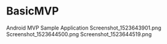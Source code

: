 # BasicMVP
Android MVP Sample Application
Screenshot_1523643901.png
Screenshot_1523644500.png
Screenshot_1523644519.png
